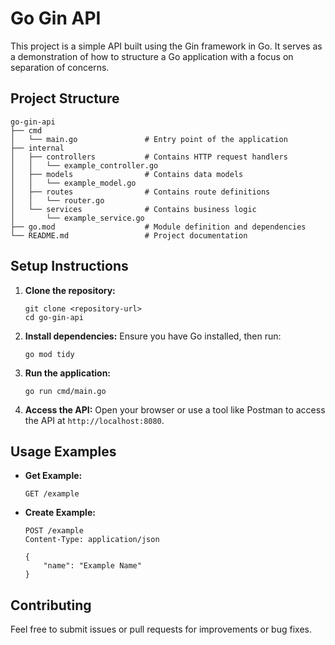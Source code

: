 # Go Gin API

This project is a simple API built using the Gin framework in Go. It serves as a demonstration of how to structure a Go application with a focus on separation of concerns.

## Project Structure

```
go-gin-api
├── cmd
│   └── main.go               # Entry point of the application
├── internal
│   ├── controllers           # Contains HTTP request handlers
│   │   └── example_controller.go
│   ├── models                # Contains data models
│   │   └── example_model.go
│   ├── routes                # Contains route definitions
│   │   └── router.go
│   └── services              # Contains business logic
│       └── example_service.go
├── go.mod                    # Module definition and dependencies
└── README.md                 # Project documentation
```

## Setup Instructions

1. **Clone the repository:**
   ```
   git clone <repository-url>
   cd go-gin-api
   ```

2. **Install dependencies:**
   Ensure you have Go installed, then run:
   ```
   go mod tidy
   ```

3. **Run the application:**
   ```
   go run cmd/main.go
   ```

4. **Access the API:**
   Open your browser or use a tool like Postman to access the API at `http://localhost:8080`.

## Usage Examples

- **Get Example:**
  ```
  GET /example
  ```

- **Create Example:**
  ```
  POST /example
  Content-Type: application/json

  {
      "name": "Example Name"
  }
  ```

## Contributing

Feel free to submit issues or pull requests for improvements or bug fixes.